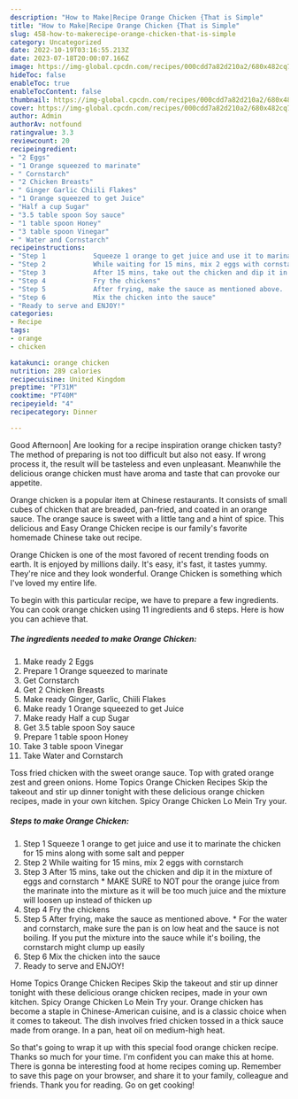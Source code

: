 ```yaml
---
description: "How to Make|Recipe Orange Chicken {That is Simple"
title: "How to Make|Recipe Orange Chicken {That is Simple"
slug: 458-how-to-makerecipe-orange-chicken-that-is-simple
category: Uncategorized
date: 2022-10-19T03:16:55.213Z
date: 2023-07-18T20:00:07.166Z
image: https://img-global.cpcdn.com/recipes/000cdd7a82d210a2/680x482cq70/orange-chicken-recipe-main-photo.jpg
hideToc: false
enableToc: true
enableTocContent: false
thumbnail: https://img-global.cpcdn.com/recipes/000cdd7a82d210a2/680x482cq70/orange-chicken-recipe-main-photo.jpg
cover: https://img-global.cpcdn.com/recipes/000cdd7a82d210a2/680x482cq70/orange-chicken-recipe-main-photo.jpg
author: Admin
authorAv: notfound
ratingvalue: 3.3
reviewcount: 20
recipeingredient:
- "2 Eggs"
- "1 Orange squeezed to marinate"
- " Cornstarch"
- "2 Chicken Breasts"
- " Ginger Garlic Chiili Flakes"
- "1 Orange squeezed to get Juice"
- "Half a cup Sugar"
- "3.5 table spoon Soy sauce"
- "1 table spoon Honey"
- "3 table spoon Vinegar"
- " Water and Cornstarch"
recipeinstructions:
- "Step 1            Squeeze 1 orange to get juice and use it to marinate the chicken for 15 mins along with some salt and pepper"
- "Step 2            While waiting for 15 mins, mix 2 eggs with cornstarch"
- "Step 3            After 15 mins, take out the chicken and dip it in the mixture of eggs and cornstarch * MAKE SURE to NOT pour the orange juice from the marinate into the mixture as it will be too much juice and the mixture will loosen up instead of thicken up"
- "Step 4            Fry the chickens"
- "Step 5            After frying, make the sauce as mentioned above.  * For the water and cornstarch, make sure the pan is on low heat and the sauce is not boiling. If you put the mixture into the sauce while it&#39;s boiling, the cornstarch might clump up easily"
- "Step 6            Mix the chicken into the sauce"
- "Ready to serve and ENJOY!"
categories:
- Recipe
tags:
- orange
- chicken

katakunci: orange chicken 
nutrition: 289 calories
recipecuisine: United Kingdom
preptime: "PT31M"
cooktime: "PT40M"
recipeyield: "4"
recipecategory: Dinner

---
```



Good Afternoon| Are looking for a recipe inspiration orange chicken tasty? The method of preparing is not too difficult but also not easy. If wrong process it, the result will be tasteless and even unpleasant. Meanwhile the delicious orange chicken must have aroma and taste that can provoke our appetite.





Orange chicken is a popular item at Chinese restaurants. It consists of small cubes of chicken that are breaded, pan-fried, and coated in an orange sauce. The orange sauce is sweet with a little tang and a hint of spice. This delicious and Easy Orange Chicken recipe is our family&#39;s favorite homemade Chinese take out recipe.

Orange Chicken is one of the most favored of recent trending foods on earth. It is enjoyed by millions daily. It's easy, it's fast, it tastes yummy. They're nice and they look wonderful. Orange Chicken is something which I've loved my entire life.


To begin with this particular recipe, we have to prepare a few ingredients. You can cook orange chicken using 11 ingredients and 6 steps. Here is how you can achieve that.

<!--inarticleads1-->

##### The ingredients needed to make Orange Chicken:

1. Make ready 2 Eggs
1. Prepare 1 Orange squeezed to marinate
1. Get  Cornstarch
1. Get 2 Chicken Breasts
1. Make ready  Ginger, Garlic, Chiili Flakes
1. Make ready 1 Orange squeezed to get Juice
1. Make ready Half a cup Sugar
1. Get 3.5 table spoon Soy sauce
1. Prepare 1 table spoon Honey
1. Take 3 table spoon Vinegar
1. Take  Water and Cornstarch


Toss fried chicken with the sweet orange sauce. Top with grated orange zest and green onions. Home Topics Orange Chicken Recipes Skip the takeout and stir up dinner tonight with these delicious orange chicken recipes, made in your own kitchen. Spicy Orange Chicken Lo Mein Try your. 

<!--inarticleads2-->

##### Steps to make Orange Chicken:

1. Step 1            Squeeze 1 orange to get juice and use it to marinate the chicken for 15 mins along with some salt and pepper
1. Step 2            While waiting for 15 mins, mix 2 eggs with cornstarch
1. Step 3            After 15 mins, take out the chicken and dip it in the mixture of eggs and cornstarch * MAKE SURE to NOT pour the orange juice from the marinate into the mixture as it will be too much juice and the mixture will loosen up instead of thicken up
1. Step 4            Fry the chickens
1. Step 5            After frying, make the sauce as mentioned above.  * For the water and cornstarch, make sure the pan is on low heat and the sauce is not boiling. If you put the mixture into the sauce while it&#39;s boiling, the cornstarch might clump up easily
1. Step 6            Mix the chicken into the sauce
1. Ready to serve and ENJOY!

Home Topics Orange Chicken Recipes Skip the takeout and stir up dinner tonight with these delicious orange chicken recipes, made in your own kitchen. Spicy Orange Chicken Lo Mein Try your. Orange chicken has become a staple in Chinese-American cuisine, and is a classic choice when it comes to takeout. The dish involves fried chicken tossed in a thick sauce made from orange. In a pan, heat oil on medium-high heat. 

So that's going to wrap it up with this special food orange chicken recipe. Thanks so much for your time. I'm confident you can make this at home. There is gonna be interesting food at home recipes coming up. Remember to save this page on your browser, and share it to your family, colleague and friends. Thank you for reading. Go on get cooking!
